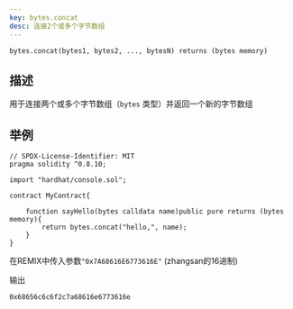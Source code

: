 ```yaml
---
key: bytes.concat
desc: 连接2个或多个字节数组
---
```


```solidity
bytes.concat(bytes1, bytes2, ..., bytesN) returns (bytes memory)
```



## 描述

用于连接两个或多个字节数组（`bytes` 类型）并返回一个新的字节数组



## 举例

```solidity
// SPDX-License-Identifier: MIT
pragma solidity ^0.8.10;

import "hardhat/console.sol";

contract MyContract{

    function sayHello(bytes calldata name)public pure returns (bytes memory){
        return bytes.concat("hello,", name);
    }
}
```



在REMIX中传入参数`"0x7A68616E6773616E"` (zhangsan的16进制)

输出

```
0x68656c6c6f2c7a68616e6773616e
```

